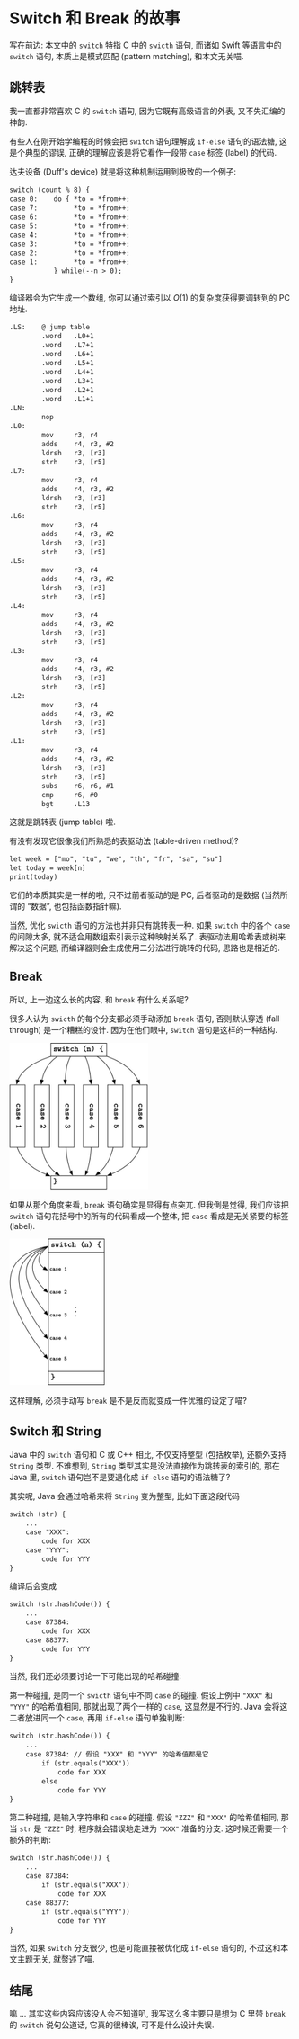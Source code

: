 # Switch 和 Break 的故事

写在前边: 本文中的 `switch` 特指 C 中的 `swicth` 语句, 而诸如 Swift 等语言中的 `switch` 语句, 本质上是模式匹配 (pattern matching), 和本文无关喵.

## 跳转表

我一直都非常喜欢 C 的 `switch` 语句, 因为它既有高级语言的外表, 又不失汇编的神韵.

有些人在刚开始学编程的时候会把 `switch` 语句理解成 `if-else` 语句的语法糖, 这是个典型的谬误, 正确的理解应该是将它看作一段带 `case` 标签 (label) 的代码.

达夫设备 (Duff's device) 就是将这种机制运用到极致的一个例子:

    switch (count % 8) {
    case 0:    do { *to = *from++;
    case 7:         *to = *from++;
    case 6:         *to = *from++;
    case 5:         *to = *from++;
    case 4:         *to = *from++;
    case 3:         *to = *from++;
    case 2:         *to = *from++;
    case 1:         *to = *from++;
               } while(--n > 0);
    }

编译器会为它生成一个数组, 你可以通过索引以 $O(1)$ 的复杂度获得要调转到的 PC 地址.

    .LS:    @ jump table
            .word   .L0+1 
            .word   .L7+1
            .word   .L6+1
            .word   .L5+1
            .word   .L4+1
            .word   .L3+1
            .word   .L2+1
            .word   .L1+1
    .LN:
            nop
    .L0:
            mov     r3, r4
            adds    r4, r3, #2
            ldrsh   r3, [r3]
            strh    r3, [r5]
    .L7:
            mov     r3, r4
            adds    r4, r3, #2
            ldrsh   r3, [r3]
            strh    r3, [r5]
    .L6:
            mov     r3, r4
            adds    r4, r3, #2
            ldrsh   r3, [r3]
            strh    r3, [r5]
    .L5:
            mov     r3, r4
            adds    r4, r3, #2
            ldrsh   r3, [r3]
            strh    r3, [r5]
    .L4:
            mov     r3, r4
            adds    r4, r3, #2
            ldrsh   r3, [r3]
            strh    r3, [r5]
    .L3:
            mov     r3, r4
            adds    r4, r3, #2
            ldrsh   r3, [r3]
            strh    r3, [r5]
    .L2:
            mov     r3, r4
            adds    r4, r3, #2
            ldrsh   r3, [r3]
            strh    r3, [r5]
    .L1:
            mov     r3, r4
            adds    r4, r3, #2
            ldrsh   r3, [r3]
            strh    r3, [r5]
            subs    r6, r6, #1
            cmp     r6, #0
            bgt     .L13

这就是跳转表 (jump table) 啦.

有没有发现它很像我们所熟悉的表驱动法 (table-driven method)?

    let week = ["mo", "tu", "we", "th", "fr", "sa", "su"]
    let today = week[n]
    print(today)

它们的本质其实是一样的啦, 只不过前者驱动的是 PC, 后者驱动的是数据 (当然所谓的 “数据”, 也包括函数指针嘛).

当然, 优化 `swicth` 语句的方法也并非只有跳转表一种. 如果 `switch` 中的各个 `case` 的间隙太多, 就不适合用数组索引表示这种映射关系了. 表驱动法用哈希表或树来解决这个问题, 而编译器则会生成使用二分法进行跳转的代码, 思路也是相近的.

## Break

所以, 上一边这么长的内容, 和 `break` 有什么关系呢?

很多人认为 `swicth` 的每个分支都必须手动添加 `break` 语句, 否则默认穿透 (fall through) 是一个糟糕的设计. 因为在他们眼中, `switch` 语句是这样的一种结构.

<img src="images/switch-1.jpg" height=260 />

如果从那个角度来看, `break` 语句确实是显得有点突兀. 但我倒是觉得, 我们应该把 `switch` 语句花括号中的所有的代码看成一个整体, 把 `case` 看成是无关紧要的标签 (label).

<img src="images/switch-2.jpg" height=260 />

这样理解, 必须手动写 `break` 是不是反而就变成一件优雅的设定了喵?

## Switch 和 String

Java 中的 `switch` 语句和 C 或 C++ 相比, 不仅支持整型 (包括枚举), 还额外支持 `String` 类型. 不难想到, `String` 类型其实是没法直接作为跳转表的索引的, 那在 Java 里, `switch` 语句岂不是要退化成 `if-else` 语句的语法糖了?

其实呢, Java 会通过哈希来将 `String` 变为整型, 比如下面这段代码

    switch (str) {
        ...
        case "XXX":
            code for XXX
        case "YYY":
            code for YYY
    }

编译后会变成

    switch (str.hashCode()) {
        ...
        case 87384:
            code for XXX
        case 88377:
            code for YYY
    }

当然, 我们还必须要讨论一下可能出现的哈希碰撞:

第一种碰撞, 是同一个 `swicth` 语句中不同 `case` 的碰撞. 假设上例中 `"XXX"` 和 `"YYY"` 的哈希值相同, 那就出现了两个一样的 `case`, 这显然是不行的. Java 会将这二者放进同一个 `case`, 再用 `if-else` 语句单独判断:

    switch (str.hashCode()) {
        ...
        case 87384: // 假设 "XXX" 和 "YYY" 的哈希值都是它
            if (str.equals("XXX"))
                code for XXX
            else
                code for YYY
    }

第二种碰撞, 是输入字符串和 `case` 的碰撞. 假设 `"ZZZ"` 和 `"XXX"` 的哈希值相同, 那当 `str` 是 `"ZZZ"` 时, 程序就会错误地走进为 `"XXX"` 准备的分支. 这时候还需要一个额外的判断:

    switch (str.hashCode()) {
        ...
        case 87384:
            if (str.equals("XXX"))
                code for XXX
        case 88377:
            if (str.equals("YYY"))
                code for YYY
    }

当然, 如果 `switch` 分支很少, 也是可能直接被优化成 `if-else` 语句的, 不过这和本文主题无关, 就赘述了喵.

## 结尾

嘛 ... 其实这些内容应该没人会不知道叭, 我写这么多主要只是想为 C 里带 `break` 的 `switch` 说句公道话, 它真的很棒诶, 可不是什么设计失误.
